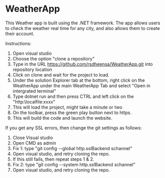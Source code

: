 # WeatherApp
This Weather app is built using the .NET framework.
The app allows users to check the weather real time for any city, and also allows them to create their account.

Instructions:
1. Open visual studio
2. Choose the option "clone a repository"
3. Type in the URL https://github.com/rsdheensa/WeatherApp.git into repository location
4. Click on clone and wait for the project to load.
5. Under the solution Explorer tab at the bottom, right click on the WeatherApp under the main WeatherApp Tab and select "Open in intergrated terminal"
6. Type dotnet run and then press CTRL and left click on the "http:\\localfile:xxxx" 
7. This will load the project, might take a minute or two
8. On the toolbar, press the green play button next to https.
9. This will build the code and launch the website.

If you get any SSL errors, then change the git settings as follows:

1. Close Visual studio
2. Open CMD as admin
2. Fix 1: type "git config --global http.sslBackend schannel"
3. Open visual studio, and retry cloning the repo.
4. If this still fails, then repeat steps 1 & 2.
5. Fix 2: type "git config --system http.sslBackend schannel"
6. Open visual studio, and retry cloning the repo.
